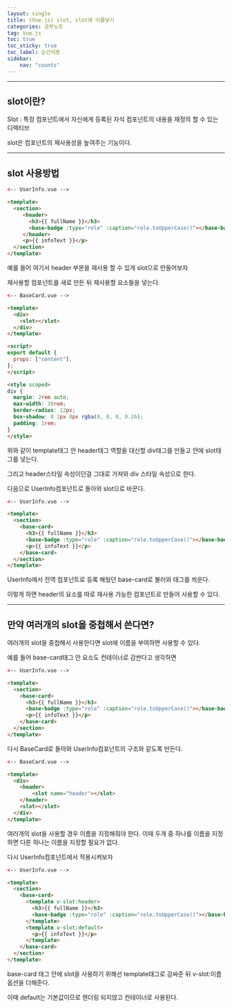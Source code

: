 ```yaml
---
layout: single
title: (Vue.js) slot, slot에 이름넣기
categories: 공부노트
tag: Vue.js
toc: true
toc_sticky: true
toc_label: 순간이동
sidebar:
    nav: "counts"
---
```


- - -
## slot이란?

Slot : 특정 컴포넌트에서 자신에게 등록된 자식 컴포넌트의 내용을 재정의 할 수 있는 디렉티브

slot은 컴포넌트의 재사용성을 높여주는 기능이다.

- - -
## slot 사용방법

```html
<-- UserInfo.vue -->

<template>
  <section>
     <header>
       <h3>{{ fullName }}</h3>
       <base-badge :type="role" :caption="role.toUpperCase()"></base-badge>
     </header>
     <p>{{ infoText }}</p>
  </section>
</template>
```
예를 들어 여기서 header 부분을 재사용 할 수 있게 slot으로 만들어보자

재사용할 컴포넌트를 새로 만든 뒤 재사용할 요소들을 넣는다.
```html
<-- BaseCard.vue -->

<template>
  <div>
    <slot></slot>
  </div>
</template>

<script>
export default {
  props: ["content"],
};
</script>

<style scoped>
div {
  margin: 2rem auto;
  max-width: 30rem;
  border-radius: 12px;
  box-shadow: 0 2px 8px rgba(0, 0, 0, 0.26);
  padding: 1rem;
}
</style>
```

위와 같이 template태그 안 header태그 역할을 대신할 div태그를 만들고 안에 slot태그를 넣는다.

그리고 header스타일 속성이던걸 그대로 가져와 div 스타일 속성으로 한다.

다음으로 UserInfo컴포넌트로 돌아와 slot으로 바꾼다.
```html
<-- UserInfo.vue -->

<template>
  <section>
    <base-card>
      <h3>{{ fullName }}</h3>
      <base-badge :type="role" :caption="role.toUpperCase()"></base-badge>
      <p>{{ infoText }}</p>
    </base-card>
  </section>
</template>
```
UserInfo에서 전역 컴포넌트로 등록 해뒀던 base-card로 불러와 태그를 씌운다.

이렇게 하면 header의 요소를 따로 재사용 가능한 컴포넌트로 만들어 사용할 수 있다.

- - -
## 만약 여러개의 slot을 중첩해서 쓴다면?

여러개의 slot을 중첩해서 사용한다면 slot에 이름을 부여하면 사용할 수 있다.

예를 들어 base-card태그 안 요소도 컨테이너로 감싼다고 생각하면
```html
<-- UserInfo.vue -->

<template>
  <section>
    <base-card>
      <h3>{{ fullName }}</h3>
      <base-badge :type="role" :caption="role.toUpperCase()"></base-badge>
      <p>{{ infoText }}</p>
    </base-card>
  </section>
</template>
```

다시 BaseCard로 돌아와 UserInfo컴포넌트의 구조와 같도록 만든다.
```html
<-- BaseCard.vue -->

<template>
  <div>
    <header>
        <slot name="header"></slot>
    </header>
    <slot></slot>
  </div>
</template>
```

여러개의 slot을 사용할 경우 이름을 지정해줘야 한다. 이때 두개 중 하나를 이름을 지정하면 다른 하나는 이름을 지정할 필요가 없다.

다시 UserInfo컴포넌트에서 적용시켜보자
```html
<-- UserInfo.vue -->

<template>
  <section>
    <base-card>
      <template v-slot:header>
        <h3>{{ fullName }}</h3>
        <base-badge :type="role" :caption="role.toUpperCase()"></base-badge>
      </template>
      <template v-slot:default>
        <p>{{ infoText }}</p>
      </template>
    </base-card>
  </section>
</template>
```
base-card 태그 안에 slot을 사용하기 위해선 template태그로 감싸준 뒤 v-slot:이름 옵션을 더해준다.

이때 default는 기본값이므로 렌더링 되지않고 컨테이너로 사용된다.

